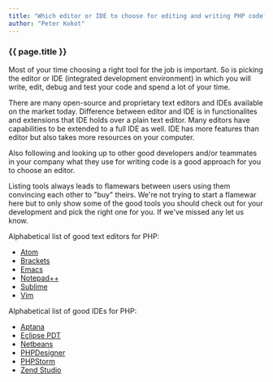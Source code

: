 ```yaml
---
title: "Which editor or IDE to choose for editing and writing PHP code?"
author: "Peter Kokot"
---
```


### {{ page.title }}

Most of your time choosing a right tool for the job is important. So is picking the editor or IDE (integrated development environment) in
which you will write, edit, debug and test your code and spend a lot of your time.

There are many open-source and proprietary text editors and IDEs available on the market today. Difference between editor and IDE is in
functionalites and extensions that IDE holds over a plain text editor. Many editors have capabilities to be extended to a full IDE as well.
IDE has more features than editor but also takes more resources on your computer.

Also following and looking up to other good developers and/or teammates in your company what they use for writing code is a good approach for you to choose an editor.

Listing tools always leads to flamewars between users using them convincing each other to "buy" theirs. We're not trying to start a flamewar here
but to only show some of the good tools you should check out for your development and pick the right one for you. If we've missed any let us know.


Alphabetical list of good text editors for PHP:

- [Atom](https://atom.io/)
- [Brackets](http://brackets.io/)
- [Emacs](http://www.gnu.org/software/emacs/)
- [Notepad++](http://notepad-plus-plus.org/)
- [Sublime](http://www.sublimetext.com/)
- [Vim](http://www.vim.org/)

Alphabetical list of good IDEs for PHP:

- [Aptana](http://www.aptana.com/)
- [Eclipse PDT](http://www.eclipse.org/pdt/)
- [Netbeans](https://netbeans.org/)
- [PHPDesigner](http://www.mpsoftware.dk/phpdesigner.php)
- [PHPStorm](http://www.jetbrains.com/phpstorm/)
- [Zend Studio](http://www.zend.com/en/products/studio)
